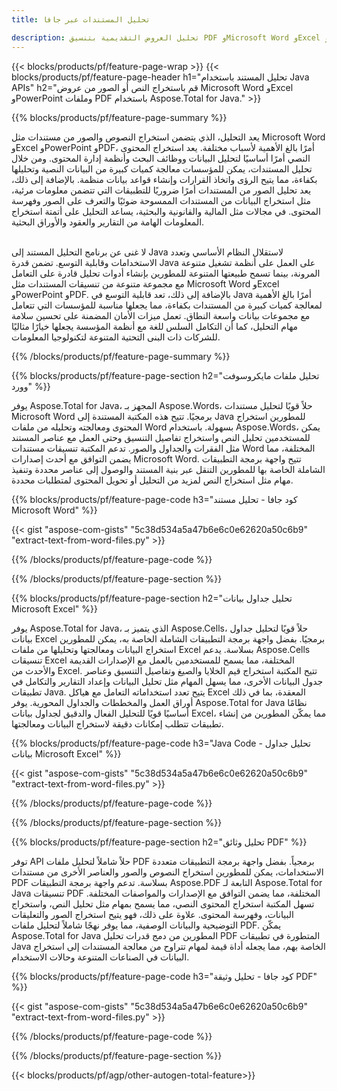 ```yaml
---
title: تحليل المستندات عبر جافا 

description: تحليل العروض التقديمية بتنسيق PDF وMicrosoft Word وExcel وPowerPoint عبر تطبيق Java الخاص بك. استخراج النص أو الصور بسهولة.
---
```


{{< blocks/products/pf/feature-page-wrap >}}
{{< blocks/products/pf/feature-page-header h1="تحليل المستند باستخدام Java APIs" h2="قم باستخراج النص أو الصور من عروض Microsoft Word وExcel وPowerPoint وملفات PDF باستخدام Aspose.Total for Java." >}}

{{% blocks/products/pf/feature-page-summary %}}

يعد التحليل، الذي يتضمن استخراج النصوص والصور من مستندات مثل Microsoft Word وExcel وPowerPoint وPDF، أمرًا بالغ الأهمية لأسباب مختلفة. يعد استخراج المحتوى النصي أمرًا أساسيًا لتحليل البيانات ووظائف البحث وأنظمة إدارة المحتوى. ومن خلال تحليل المستندات، يمكن للمؤسسات معالجة كميات كبيرة من البيانات النصية وتحليلها بكفاءة، مما يتيح الرؤى واتخاذ القرارات وإنشاء قواعد بيانات منظمة. بالإضافة إلى ذلك، يعد تحليل الصور من المستندات أمرًا ضروريًا للتطبيقات التي تتضمن معلومات مرئية، مثل استخراج البيانات من المستندات الممسوحة ضوئيًا والتعرف على الصور وفهرسة المحتوى. في مجالات مثل المالية والقانونية والبحثية، يساعد التحليل على أتمتة استخراج المعلومات الهامة من التقارير والعقود والأوراق البحثية.  <br /><br />

لا غنى عن برنامج التحليل المستند إلى Java لاستقلال النظام الأساسي وتعدد الاستخدامات وقابلية التوسع. تضمن قدرة Java على العمل على أنظمة تشغيل متنوعة المرونة، بينما تسمح طبيعتها المتنوعة للمطورين بإنشاء أدوات تحليل قادرة على التعامل مع مجموعة متنوعة من تنسيقات المستندات مثل Microsoft Word وExcel وPowerPoint وPDF. بالإضافة إلى ذلك، تعد قابلية التوسع في Java أمرًا بالغ الأهمية لمعالجة كميات كبيرة من المستندات بكفاءة، مما يجعلها مناسبة للمؤسسات التي تتعامل مع مجموعات بيانات واسعة النطاق. تعمل ميزات الأمان المضمنة على تحسين سلامة مهام التحليل، كما أن التكامل السلس للغة مع أنظمة المؤسسة يجعلها خيارًا مثاليًا للشركات ذات البنى التحتية المتنوعة لتكنولوجيا المعلومات.

{{% /blocks/products/pf/feature-page-summary  %}}

{{% blocks/products/pf/feature-page-section  h2="تحليل ملفات مايكروسوفت وورد" %}}

يوفر Aspose.Total for Java، المجهز بـ Aspose.Words، حلاً قويًا لتحليل مستندات Microsoft Word برمجيًا. تتيح هذه المكتبة المستندة إلى Java للمطورين استخراج المحتوى ومعالجته وتحليله من ملفات Word بسهولة. باستخدام Aspose.Words، يمكن للمستخدمين تحليل النص واستخراج تفاصيل التنسيق وحتى العمل مع عناصر المستند مثل الفقرات والجداول والصور. تدعم المكتبة تنسيقات مستندات Word المختلفة، مما يضمن التوافق مع أحدث إصدارات Microsoft Word. تتيح واجهة برمجة التطبيقات الشاملة الخاصة بها للمطورين التنقل عبر بنية المستند والوصول إلى عناصر محددة وتنفيذ مهام مثل استخراج النص لمزيد من التحليل أو تحويل المحتوى لمتطلبات محددة.

{{% blocks/products/pf/feature-page-code h3="كود جافا - تحليل مستند Microsoft Word" %}}

{{< gist "aspose-com-gists" "5c38d534a5a47b6e6c0e62620a50c6b9" "extract-text-from-word-files.py" >}}

{{% /blocks/products/pf/feature-page-code  %}}

{{% /blocks/products/pf/feature-page-section %}}

{{% blocks/products/pf/feature-page-section  h2="تحليل جداول بيانات Microsoft Excel" %}}

يوفر Aspose.Total for Java، الذي يتميز بـ Aspose.Cells، حلاً قويًا لتحليل جداول بيانات Excel برمجيًا. بفضل واجهة برمجة التطبيقات الشاملة الخاصة به، يمكن للمطورين استخراج البيانات ومعالجتها وتحليلها من ملفات Excel بسلاسة. يدعم Aspose.Cells تنسيقات Excel المختلفة، مما يسمح للمستخدمين بالعمل مع الإصدارات القديمة والأحدث من Excel. تتيح المكتبة استخراج قيم الخلايا والصيغ وتفاصيل التنسيق وعناصر جدول البيانات الأخرى، مما يسهل المهام مثل تحليل البيانات وإعداد التقارير والتكامل في تطبيقات Java. يتيح تعدد استخداماته التعامل مع هياكل Excel المعقدة، بما في ذلك أوراق العمل والمخططات والجداول المحورية. يوفر Aspose.Total for Java نظامًا أساسيًا قويًا للتحليل الفعال والدقيق لجداول بيانات Excel، مما يمكّن المطورين من إنشاء تطبيقات تتطلب إمكانات دقيقة لاستخراج البيانات ومعالجتها.

{{% blocks/products/pf/feature-page-code h3="Java Code - تحليل جداول بيانات Microsoft Excel" %}}

{{< gist "aspose-com-gists" "5c38d534a5a47b6e6c0e62620a50c6b9" "extract-text-from-word-files.py" >}}

{{% /blocks/products/pf/feature-page-code  %}}

{{% /blocks/products/pf/feature-page-section %}}

{{% blocks/products/pf/feature-page-section  h2="تحليل وثائق PDF" %}}

توفر API حلاً شاملاً لتحليل ملفات PDF برمجياً. بفضل واجهة برمجة التطبيقات متعددة الاستخدامات، يمكن للمطورين استخراج النصوص والصور والعناصر الأخرى من مستندات PDF بسلاسة. تدعم واجهة برمجة التطبيقات Aspose.PDF التابعة لـ Aspose.Total for Java تنسيقات PDF المختلفة، مما يضمن التوافق مع الإصدارات والمواصفات المختلفة. تسهل المكتبة استخراج المحتوى النصي، مما يسمح بمهام مثل تحليل النص، واستخراج البيانات، وفهرسة المحتوى. علاوة على ذلك، فهو يتيح استخراج الصور والتعليقات التوضيحية والبيانات الوصفية، مما يوفر نهجًا شاملاً لتحليل ملفات PDF. يمكّن Aspose.Total for Java المطورين من دمج قدرات تحليل PDF المتطورة في تطبيقات Java الخاصة بهم، مما يجعله أداة قيمة لمهام تتراوح من معالجة المستندات إلى استخراج البيانات في الصناعات المتنوعة وحالات الاستخدام.

{{% blocks/products/pf/feature-page-code h3="كود جافا - تحليل وثيقة PDF" %}}

{{< gist "aspose-com-gists" "5c38d534a5a47b6e6c0e62620a50c6b9" "extract-text-from-word-files.py" >}}

{{% /blocks/products/pf/feature-page-code  %}}

{{% /blocks/products/pf/feature-page-section %}}

{{< blocks/products/pf/agp/other-autogen-total-feature>}}